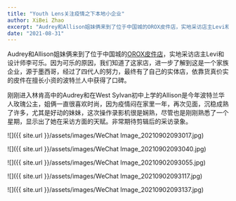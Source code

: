 ```yaml
---
title: "Youth Lens关注疫情之下本地小企业"
author: XiBei Zhao
excerpt: "Audrey和Allison姐妹俩来到了位于中国城的OROX皮件店，实地采访店主Levi和设计师李可乐。因为可乐的原因，我们知道了这家店，进一步了解到这是一个家族企业，源于墨西哥，经过了四代人的努力，最终有了自己的实体店，依靠货真价实的皮件在擅长小资的波特兰人中获得了口碑。"
date: "2021-08-31"
---
```


Audrey和Allison姐妹俩来到了位于中国城的[OROX皮件店](https://www.oroxleather.com/)，实地采访店主Levi和设计师李可乐。因为可乐的原因，我们知道了这家店，进一步了解到这是一个家族企业，源于墨西哥，经过了四代人的努力，最终有了自己的实体店，依靠货真价实的皮件在擅长小资的波特兰人中获得了口碑。

刚刚进入林肯高中的Audrey和在West Sylvan初中上学的Allison是今年波特兰华人玫瑰公主，姐俩一直很喜欢时尚，因为疫情闷在家里一年，再次见面，沉稳成熟了许多，尤其是好动的妹妹，这次操作录影机很是娴熟，尽管也是刚刚熟悉了一个星期，显示出了她在采访方面的天赋。非常期待剪辑后的采访录象。

![]({{ site.url }}/assets/images/WeChat Image_20210902093017.jpg)

![]({{ site.url }}/assets/images/WeChat Image_20210902093040.jpg)

![]({{ site.url }}/assets/images/WeChat Image_20210902093055.jpg)

![]({{ site.url }}/assets/images/WeChat Image_20210902093117.jpg)

![]({{ site.url }}/assets/images/WeChat Image_20210902093137.jpg)
